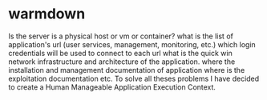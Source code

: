# warmdown
Is the server is a physical  host or vm or container? what is the list of application's url (user services, management, monitoring, etc.) which login credentials will be used to connect to each url  what is the quick win network infrastructure and architecture of the application.  where the installation and management documentation of application  where is the exploitation documentation etc. To solve all theses problems  I have decided to create a Human Manageable Application Execution Context. 
